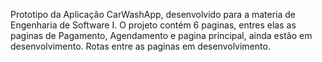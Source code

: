 Prototipo da Aplicação CarWashApp, desenvolvido para a materia de Engenharia de Software I.
O projeto contém 6 paginas, entres elas as paginas de Pagamento, Agendamento e pagina principal, ainda estão em desenvolvimento.
Rotas entre as paginas em desenvolvimento.
